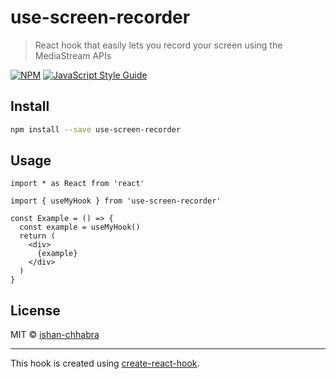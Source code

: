 # use-screen-recorder

> React hook that easily lets you record your screen using the MediaStream APIs

[![NPM](https://img.shields.io/npm/v/use-screen-recorder.svg)](https://www.npmjs.com/package/use-screen-recorder) [![JavaScript Style Guide](https://img.shields.io/badge/code_style-standard-brightgreen.svg)](https://standardjs.com)

## Install

```bash
npm install --save use-screen-recorder
```

## Usage

```tsx
import * as React from 'react'

import { useMyHook } from 'use-screen-recorder'

const Example = () => {
  const example = useMyHook()
  return (
    <div>
      {example}
    </div>
  )
}
```

## License

MIT © [ishan-chhabra](https://github.com/ishan-chhabra)

---

This hook is created using [create-react-hook](https://github.com/hermanya/create-react-hook).

